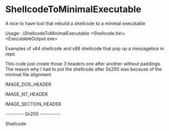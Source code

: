 # ShellcodeToMinimalExecutable
A nice to have tool that rebuild a shellcode to a minimal executable

Usage:
		.\ShellcodeToMinimalExecutable <Shellcode.bin> <ExecutableOutput.exe> <x64 or x86>


Examples of x64 shellcode and x86 shellcode that pop up a messagebox in repo



This code just create those 3 headers one after another without paddings.
The reason why I had to put the shellcode after 0x200 was because of the minimal file alignment


IMAGE_DOS_HEADER

IMAGE_NT_HEADER

IMAGE_SECTION_HEADER

--------- 0x200 ----------

Shellcode

